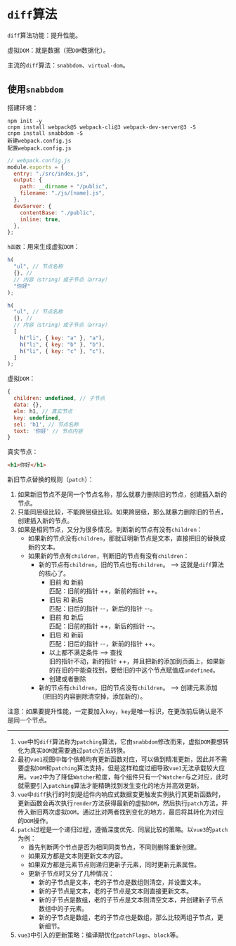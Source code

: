 # `diff`算法

`diff`算法功能：提升性能。

虚拟`DOM`：就是数据（把`DOM`数据化）。

主流的`diff`算法：`snabbdom`、`virtual-dom`。

## 使用`snabbdom`

搭建环境：

```
npm init -y
cnpm install webpack@5 webpack-cli@3 webpack-dev-server@3 -S
cnpm install snabbdom -S
新建webpack.config.js
配置webpack.config.js
```

```js
// webpack.config.js
module.exports = {
  entry: "./src/index.js",
  output: {
    path: __dirname + "/public",
    filename: "./js/[name].js",
  },
  devServer: {
    contentBase: "./public",
    inline: true,
  },
};
```

`h函数`：用来生成虚拟`DOM`：

```js
h(
  "ul", // 节点名称
  {}, //
  // 内容（string）或子节点（array）
  "你好"
);

h(
  "ul", // 节点名称
  {}, //
  // 内容（string）或子节点（array）
  [
    h("li", { key: "a" }, "a"),
    h("li", { key: "b" }, "b"),
    h("li", { key: "c" }, "c"),
  ]
);
```

虚拟`DOM`：

```js
{
  children: undefined, // 子节点
  data: {},
  elm: h1, // 真实节点
  key: undefined,
  sel: 'h1', // 节点名称
  text: '你好' // 节点内容
}
```

真实节点：

```html
<h1>你好</h1>
```

新旧节点替换的规则（`patch`）：

1. 如果新旧节点不是同一个节点名称，那么就暴力删除旧的节点，创建插入新的节点。
2. 只能同层级比较，不能跨层级比较。如果跨层级，那么就暴力删除旧的节点，创建插入新的节点。
3. 如果是相同节点，又分为很多情况。判断新的节点有没有`children`：
   - 如果新的节点没有`children`，那就证明新节点是文本，直接把旧的替换成新的文本。
   - 如果新的节点有`children`，判断旧的节点有没有`children`：
     - 新的节点有`children`，旧的节点也有`children`。 --> 这就是`diff`算法的核心了。
       - 旧前 和 新前 \
         匹配：旧前的指针 ++，新前的指针 ++。
       - 旧后 和 新后 \
         匹配：旧后的指针 --，新后的指针 --。
       - 旧前 和 新后 \
         匹配：旧前的指针 ++，新后的指针 --。
       - 旧后 和 新前 \
         匹配：旧后的指针 --，新前的指针 ++。
       - 以上都不满足条件 --> 查找 \
         旧的指针不动，新的指针 ++，并且把新的添加到页面上，如果新的在旧的中能查找到，要给旧的中这个节点赋值成`undefined`。
       - 创建或者删除
     - 新的节点有`children`，旧的节点没有`children`。 --> 创建元素添加（把旧的内容删除清空掉，添加新的）。

注意：如果要提升性能，一定要加入`key`，`key`是唯一标识，在更改前后确认是不是同一个节点。

---

1. `vue`中的`diff`算法称为`patching`算法，它由`snabbdom`修改而来，虚拟`DOM`要想转化为真实`DOM`就需要通过`patch`方法转换。
2. 最初`vue1`视图中每个依赖均有更新函数对应，可以做到精准更新，因此并不需要虚拟`DOM`和`patching`算法支持，但是这样粒度过细导致`vue1`无法承载较大应用。`vue2`中为了降低`Watcher`粒度，每个组件只有一个`Watcher`与之对应，此时就需要引入`patching`算法才能精确找到发生变化的地方并高效更新。
3. `vue`中`diff`执行的时刻是组件内响应式数据变更触发实例执行其更新函数时，更新函数会再次执行`render`方法获得最新的虚拟`DOM`，然后执行`patch`方法，并传入新旧两次虚拟`DOM`，通过比对两者找到变化的地方，最后将其转化为对应的`DOM`操作。
4. `patch`过程是一个递归过程，遵循深度优先、同层比较的策略。以`vue3`的`patch`为例：
   - 首先判断两个节点是否为相同同类节点，不同则删除重新创建。
   - 如果双方都是文本则更新文本内容。
   - 如果双方都是元素节点则递归更新子元素，同时更新元素属性。
   - 更新子节点时又分了几种情况：
     - 新的子节点是文本，老的子节点是数组则清空，并设置文本。
     - 新的子节点是文本，老的子节点是文本则直接更新文本。
     - 新的子节点是数组，老的子节点是文本则清空文本，并创建新子节点数组中的子元素。
     - 新的子节点是数组，老的子节点也是数组，那么比较两组子节点，更新细节。
5. `vue3`中引入的更新策略：编译期优化`patchFlags`、`block`等。
